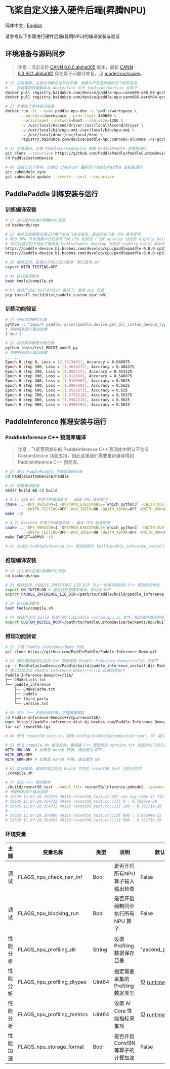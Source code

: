 # 飞桨自定义接入硬件后端(昇腾NPU)

简体中文 | [English](./README.md)

请参考以下步骤进行硬件后端(昇腾NPU)的编译安装与验证

## 环境准备与源码同步

> 注意：当前支持 [CANN 6.0.0.alpha005](https://www.hiascend.com/software/cann/community-history) 版本，最新 [CANN 6.3.RC1.alpha001](https://www.hiascend.com/software/cann/community) 存在算子问题待修复，见 [modelzoo/issues](https://gitee.com/ascend/modelzoo/issues/I6K3HN?from=project-issue)。

```bash
# 1) 拉取镜像，注意此镜像仅为开发环境，镜像中不包含预编译的飞桨安装包
#    此镜像的构建脚本与 dockerfile 位于 tools/dockerfile 目录下
docker pull registry.baidubce.com/device/paddle-npu:cann605-x86_64-gcc82
docker pull registry.baidubce.com/device/paddle-npu:cann605-aarch64-gcc82

# 2) 参考如下命令启动容器
docker run -it --name paddle-npu-dev -v `pwd`:/workspace \
       --workdir=/workspace --pids-limit 409600 \
       --privileged --network=host --shm-size=128G \
       -v /usr/local/Ascend/driver:/usr/local/Ascend/driver \
       -v /usr/local/bin/npu-smi:/usr/local/bin/npu-smi \
       -v /usr/local/dcmi:/usr/local/dcmi \
       registry.baidubce.com/device/paddle-npu:cann605-$(uname -m)-gcc82 /bin/bash

# 3) 克隆源码，注意 PaddleCustomDevice 依赖 PaddlePaddle 主框架源码
git clone --recursive https://github.com/PaddlePaddle/PaddleCustomDevice
cd PaddleCustomDevice

# 4) 请执行以下命令，以保证 checkout 最新的 PaddlePaddle 主框架源码
git submodule sync
git submodule update --remote --init --recursive
```

## PaddlePaddle 训练安装与运行

### 训练编译安装

```bash
# 1) 进入硬件后端(昇腾NPU)目录
cd backends/npu

# 2) 编译之前需要先保证环境下装有飞桨安装包，直接安装飞桨 CPU 版本即可
# 默认 NPU 开发镜像中已经装有飞桨 CPU 安装包 (飞桨 develop 分支的 nightly build 版本)
# 也可以通过如下地址下载得到 PaddlePaddle develop 分支的 nightly build 版本的安装包
https://paddle-device.bj.bcebos.com/develop/cpu/paddlepaddle-0.0.0-cp37-cp37m-linux_x86_64.whl
https://paddle-device.bj.bcebos.com/develop/cpu/paddlepaddle-0.0.0-cp37-cp37m-linux_aarch64.whl

# 3) 编译选项，是否打开单元测试编译，默认值为 ON
export WITH_TESTING=OFF

# 4) 执行编译脚本
bash tools/compile.sh

# 5) 编译产出在 build/dist 路径下，使用 pip 安装
pip install build/dist/paddle_custom_npu*.whl
```

### 训练功能验证

```bash
# 1) 列出可用硬件后端
python -c "import paddle; print(paddle.device.get_all_custom_device_type())"
# 预期得到如下输出结果
['npu']

# 2) 运行简单模型训练任务
python tests/test_MNIST_model.py
# 预期得到如下输出结果
... ...
Epoch 0 step 0, Loss = [2.3313463], Accuracy = 0.046875
Epoch 0 step 100, Loss = [1.9624571], Accuracy = 0.484375
Epoch 0 step 200, Loss = [2.002725], Accuracy = 0.453125
Epoch 0 step 300, Loss = [1.912869], Accuracy = 0.546875
Epoch 0 step 400, Loss = [1.9169667], Accuracy = 0.5625
Epoch 0 step 500, Loss = [1.9007692], Accuracy = 0.5625
Epoch 0 step 600, Loss = [1.8512673], Accuracy = 0.625
Epoch 0 step 700, Loss = [1.8759218], Accuracy = 0.59375
Epoch 0 step 800, Loss = [1.8942316], Accuracy = 0.5625
Epoch 0 step 900, Loss = [1.8966292], Accuracy = 0.5625
```

## PaddleInference 推理安装与运行

### PaddleInference C++ 预测库编译

> 注意：飞桨官网发布的 PaddleInference C++ 预测库中默认不含有 CustomDevice 功能支持，因此这里我们需要重新编译得到 PaddleInference C++ 预测库。

```bash
# 1) 进入 PaddlePaddle 主框架源码目录
cd PaddleCustomDevice/Paddle

# 2) 创建编译目录
mkdir build && cd build

# 3.1) X86-64 环境下的编译命令 - 编译 CPU 版本即可
cmake .. -DPY_VERSION=3 -DPYTHON_EXECUTABLE=`which python3` -DWITH_CUSTOM_DEVICE=ON \
         -DWITH_TESTING=OFF -DON_INFER=ON -DWITH_XBYAK=OFF -DWITH_ARM=OFF
make -j8

# 3.2) Aarch64 环境下的编译命令 - 编译 CPU 版本即可
cmake .. -DPY_VERSION=3 -DPYTHON_EXECUTABLE=`which python3` -DWITH_CUSTOM_DEVICE=ON \
         -DWITH_TESTING=OFF -DON_INFER=ON -DWITH_XBYAK=OFF -DWITH_ARM=ON
make TARGET=ARMV8 -j8

# 4) 生成的 PaddleInference C++ 预测库即为 build/paddle_inference_install_dir 目录
```

### 推理编译安装

```bash
# 1) 进入硬件后端(昇腾NPU)目录
cd backends/npu

# 2) 编译选项，PADDLE_INFERENCE_LIB_DIR 为上一步编译得到的 C++ 预测库的地址
export ON_INFER=ON # 是否打开推理库编译，默认为 OFF
export PADDLE_INFERENCE_LIB_DIR=/path/to/Paddle/build/paddle_inference_install_dir

# 3) 执行编译脚本
bash tools/compile.sh

# 4) 编译产出为 build 目录下的 libpaddle-custom-npu.so 文件，指定插件路径到库文件目录下
export CUSTOM_DEVICE_ROOT=/path/to/PaddleCustomDevice/backends/npu/build
```

### 推理功能验证

```bash
# 1) 下载 Paddle-Inference-Demo 代码
git clone https://github.com/PaddlePaddle/Paddle-Inference-Demo.git

# 2) 拷贝源码编译生成的 C++ 预测库到 Paddle-Inference-Demo/c++/lib 目录下
cp -r PaddleCustomDevice/Paddle/build/paddle_inference_install_dir Paddle-Inference-Demo/c++/lib/paddle_inference
# 拷贝完成之后 Paddle-Inference-Demo/c++/lib 目录结构如下
Paddle-Inference-Demo/c++/lib/
├── CMakeLists.txt
└── paddle_inference
    ├── CMakeCache.txt
    ├── paddle
    ├── third_party
    └── version.txt

# 3) 进入 C++ 示例代码目录，下载推理模型
cd Paddle-Inference-Demo/c++/cpu/resnet50/
wget https://paddle-inference-dist.bj.bcebos.com/Paddle-Inference-Demo/resnet50.tgz
tar xzf resnet50.tgz

# 4) 修改 resnet50_test.cc，使用 config.EnableCustomDevice("npu", 0) 接口替换 config.EnableUseGpu(100, 0)

# 5) 修改 compile.sh 编译文件，需根据 C++ 预测库的 version.txt 信息对以下的几处内容进行修改
WITH_MKL=ON  # 如果是 Aarch 环境，请设置为 OFF
WITH_GPU=OFF
WITH_ARM=OFF # 如果是 Aarch 环境，请设置为 ON

# 6) 执行编译，编译完成之后在 build 下生成 resnet50_test 可执行文件
./compile.sh

# 7) 运行 C++ 预测程序
./build/resnet50_test --model_file resnet50/inference.pdmodel --params_file resnet50/inference.pdiparams
# 预期得到如下输出结果
# I0525 11:07:28.354579 40116 resnet50_test.cc:76] run avg time is 713.049 ms
# I0525 11:07:28.354732 40116 resnet50_test.cc:113] 0 : 8.76171e-29
# I0525 11:07:28.354772 40116 resnet50_test.cc:113] 100 : 8.76171e-29
# ... ...
# I0525 11:07:28.354880 40116 resnet50_test.cc:113] 800 : 3.85244e-25
# I0525 11:07:28.354895 40116 resnet50_test.cc:113] 900 : 8.76171e-29
```

### 环境变量

| 主题   | 变量名称                         | 类型   | 说明                              | 默认值                                                       |
| -------- | -------------------------------- | ------ | --------------------------------- | ------------------------------------------------------------ |
| 调试     | FLAGS_npu_check_nan_inf | Bool   | 是否开启所有NPU算子输入输出检查   | False                                                        |
| 调试     | FLAGS_npu_blocking_run | Bool   | 是否开启强制同步执行所有 NPU 算子 | False                                                        |
| 性能分析 | FLAGS_npu_profiling_dir | String | 设置 Profiling 数据保存目录       | "ascend_profiling"                                           |
| 性能分析 | FLAGS_npu_profiling_dtypes | Uint64 | 指定需要采集的 Profiling 数据类型 | 见 [runtime.cc](https://github.com/PaddlePaddle/PaddleCustomDevice/blob/develop/backends/npu/runtime/runtime.cc#L28) |
| 性能分析 | FLAGS_npu_profiling_metrics | Uint64 | 设置 AI Core 性能指标采集项       | 见 [runtime.cc](https://github.com/PaddlePaddle/PaddleCustomDevice/blob/develop/backends/npu/runtime/runtime.cc#L28) |
| 性能加速 | FLAGS_npu_storage_format  | Bool   | 是否开启 Conv/BN 等算子的计算加速 | False                                                        |

